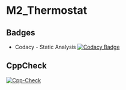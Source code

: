 # M2_Thermostat


## Badges

* Codacy - Static Analysis [![Codacy Badge](https://app.codacy.com/project/badge/Grade/21a7813e5a964050bb693571b926ce5a)](https://www.codacy.com/gh/suryastark251/M2_Thermostat/dashboard?utm_source=github.com&amp;utm_medium=referral&amp;utm_content=suryastark251/M2_Thermostat&amp;utm_campaign=Badge_Grade)


## CppCheck
[![Cpp-Check](https://github.com/suryastark251/M2_Thermostat/actions/workflows/c-cpp.yml/badge.svg)](https://github.com/suryastark251/M2_Thermostat/actions/workflows/c-cpp.yml)
